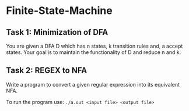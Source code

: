 # Finite-State-Machine

## Task 1: Minimization of DFA

You are given a DFA D which has n states, k transition rules and, a accept states. Your goal is to maintain the functionality of D and reduce n and k.

## Task 2: REGEX to NFA

Write a program to convert a given regular expression into its equivalent NFA.

To run the program use: ```./a.out <input file> <output file>```
